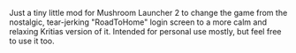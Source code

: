 Just a tiny little mod for Mushroom Launcher 2 to change the game from the nostalgic, tear-jerking "RoadToHome" login screen to a more calm and relaxing Kritias version of it. Intended for personal use mostly, but feel free to use it too.
